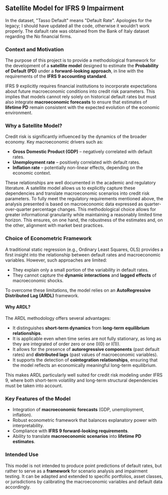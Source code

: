 ## Satellite Model for IFRS 9 Impairment
In the dataset, "Tasso Default" means "Default Rate". Apologies for the legacy; I should have updated all the code, otherwise it wouldn’t work properly. The dafault rate was obtained from the Bank of Italy dataset regarding the No financial firms.

### Context and Motivation

The purpose of this project is to provide a methodological framework for the development of a **satellite model** designed to estimate the **Probability of Default (PD)** under a **forward-looking approach**, in line with the requirements of the **IFRS 9 accounting standard**.

IFRS 9 explicitly requires financial institutions to incorporate expectations about future macroeconomic conditions into credit risk parameters. This implies that models cannot rely solely on historical default rates but must also integrate **macroeconomic forecasts** to ensure that estimates of **lifetime PD** remain consistent with the expected evolution of the economic environment.

### Why a Satellite Model?

Credit risk is significantly influenced by the dynamics of the broader economy. Key macroeconomic drivers such as:

* **Gross Domestic Product (GDP)** – negatively correlated with default rates.
* **Unemployment rate** – positively correlated with default rates.
* **Inflation rate** – potentially non-linear effects, depending on the economic context.

These relationships are well documented in the academic and regulatory literature. A satellite model allows us to explicitly capture these dependencies and translate macroeconomic scenarios into credit risk parameters. To fully meet the regulatory requirements mentioned above, the analysis presented is based on macroeconomic data expressed as quarter-over-quarter percentage changes. This methodological choice allows for greater informational granularity while maintaining a reasonably limited time horizon. This ensures, on one hand, the robustness of the estimates and, on the other, alignment with market best practices.


### Choice of Econometric Framework

A traditional static regression (e.g., Ordinary Least Squares, OLS) provides a first insight into the relationship between default rates and macroeconomic variables. However, such approaches are limited:

* They explain only a small portion of the variability in default rates.
* They cannot capture the **dynamic interactions** and **lagged effects** of macroeconomic shocks.

To overcome these limitations, the model relies on an **AutoRegressive Distributed Lag (ARDL)** framework.

#### Why ARDL?

The ARDL methodology offers several advantages:

* It distinguishes **short-term dynamics** from **long-term equilibrium relationships**.
* It is applicable even when time series are not fully stationary, as long as they are integrated of order zero or one (I(0) or I(1)).
* It allows for the presence of **autoregressive components** (past default rates) and **distributed lags** (past values of macroeconomic variables).
* It supports the detection of **cointegration relationships**, ensuring that the model reflects an economically meaningful long-term equilibrium.

This makes ARDL particularly well suited for credit risk modeling under IFRS 9, where both short-term volatility and long-term structural dependencies must be taken into account.

### Key Features of the Model

* Integration of **macroeconomic forecasts** (GDP, unemployment, inflation).
* Robust econometric framework that balances explanatory power with interpretability.
* Compliance with **IFRS 9 forward-looking requirements**.
* Ability to translate **macroeconomic scenarios** into **lifetime PD estimates**.

### Intended Use

This model is not intended to produce point predictions of default rates, but rather to serve as a **framework** for scenario analysis and impairment testing. It can be adapted and extended to specific portfolios, asset classes, or jurisdictions by calibrating the macroeconomic variables and default data accordingly.
